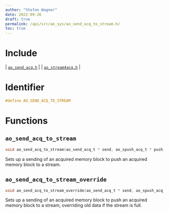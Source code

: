 ```yaml
---
author: "Stefan Wagner"
date: 2022-09-26
draft: true
permalink: /api/src/ao_sys/ao_send_acq_to_stream.h/
toc: true
---
```


# Include

| [`ao_send_acq.h`](ao_send_acq.h.md) |
| [`ao_stream4acq.h`](ao_stream4acq.h.md) |

# Identifier

```c
#define AO_SEND_ACQ_TO_STREAM
```

# Functions

## `ao_send_acq_to_stream`

```c
void ao_send_acq_to_stream(ao_send_acq_t * send, ao_spush_acq_t * push);
```

Sets up a sending of an acquired memory block to push an acquired memory block to a stream.

## `ao_send_acq_to_stream_override`

```c
void ao_send_acq_to_stream_override(ao_send_acq_t * send, ao_spush_acq_t * push);
```

Sets up a sending of an acquired memory block to push an acquired memory block to a stream, overriding old data if the stream is full.
